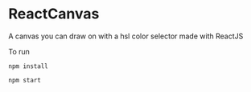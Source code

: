 # ReactCanvas
 A canvas you can draw on with a hsl color selector made with ReactJS
 
 To run
 ```
 npm install
 
npm start
```

